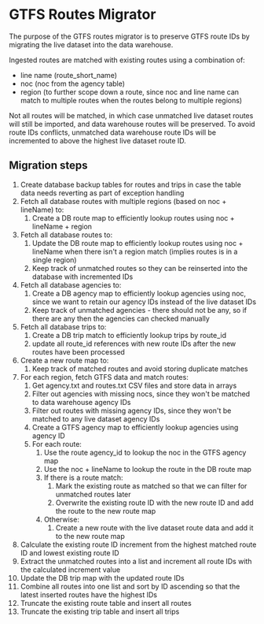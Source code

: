 # GTFS Routes Migrator

The purpose of the GTFS routes migrator is to preserve GTFS route IDs by migrating the live dataset into the data warehouse.

Ingested routes are matched with existing routes using a combination of:

- line name (route_short_name)
- noc (noc from the agency table)
- region (to further scope down a route, since noc and line name can match to multiple routes when the routes belong to multiple regions)

Not all routes will be matched, in which case unmatched live dataset routes will still be imported, and data warehouse routes will be preserved.
To avoid route IDs conflicts, unmatched data warehouse route IDs will be incremented to above the highest live dataset route ID.

## Migration steps

1. Create database backup tables for routes and trips in case the table data needs reverting as part of exception handling
2. Fetch all database routes with multiple regions (based on noc + lineName) to:
   1. Create a DB route map to efficiently lookup routes using noc + lineName + region
3. Fetch all database routes to:
   1. Update the DB route map to efficiently lookup routes using noc + lineName when there isn't a region match (implies routes is in a single region)
   2. Keep track of unmatched routes so they can be reinserted into the database with incremented IDs
4. Fetch all database agencies to:
   1. Create a DB agency map to efficiently lookup agencies using noc, since we want to retain our agency IDs instead of the live dataset IDs
   2. Keep track of unmatched agencies - there should not be any, so if there are any then the agencies can checked manually
5. Fetch all database trips to:
   1. Create a DB trip match to efficiently lookup trips by route_id
   2. update all route_id references with new route IDs after the new routes have been processed
6. Create a new route map to:
   1. Keep track of matched routes and avoid storing duplicate matches
7. For each region, fetch GTFS data and match routes:
   1. Get agency.txt and routes.txt CSV files and store data in arrays
   2. Filter out agencies with missing nocs, since they won't be matched to data warehouse agency IDs
   3. Filter out routes with missing agency IDs, since they won't be matched to any live dataset agency IDs
   4. Create a GTFS agency map to efficiently lookup agencies using agency ID
   5. For each route:
      1. Use the route agency_id to lookup the noc in the GTFS agency map
      2. Use the noc + lineName to lookup the route in the DB route map
      3. If there is a route match:
         1. Mark the existing route as matched so that we can filter for unmatched routes later
         2. Overwrite the existing route ID with the new route ID and add the route to the new route map
      4. Otherwise:
         1. Create a new route with the live dataset route data and add it to the new route map
8. Calculate the existing route ID increment from the highest matched route ID and lowest existing route ID
9. Extract the unmatched routes into a list and increment all route IDs with the calculated increment value
10. Update the DB trip map with the updated route IDs
11. Combine all routes into one list and sort by ID ascending so that the latest inserted routes have the highest IDs
12. Truncate the existing route table and insert all routes
13. Truncate the existing trip table and insert all trips
